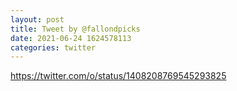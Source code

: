 ```yaml
--- 
layout: post 
title: Tweet by @fallondpicks 
date: 2021-06-24 1624578113 
categories: twitter 
--- 
```

https://twitter.com/o/status/1408208769545293825